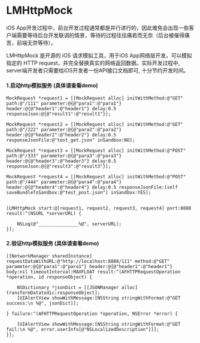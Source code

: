 LMHttpMock
================

iOS App开发过程中，前台开发过程通常都是并行进行的，因此难免会出现一些客户端需要等待后台开发联调的情景，等待的过程往往痛若而无奈（后台被催得痛苦，前端无奈等待）。

LMHttpMock 是开源的 iOS 请求模拟工具，用于iOS App网络层开发，可以模拟指定的 HTTP request，并完全替换真实的网络返回数据。实际开发过程中, server端开发者只需要给iOS开发者一份API接口文档即可, 十分节约开发时间。


#### 1.启动http模拟服务 (具体请查看demo)

	MockRequest *request1 = [[MockRequest alloc] initWithMethod:@"GET" path:@"/111" parameter:@{@"para1":@"para1"} header:@{@"header1":@"header1"} delay:0.5 responseJson:@{@"result1":@"result1"}];
    
    MockRequest *request2 = [[MockRequest alloc] initWithMethod:@"GET" path:@"/222" parameter:@{@"para2":@"para2"} header:@{@"header2":@"header2"} delay:0.5 responseJsonFile:@"test_get.json" inSandbox:NO];
    
    MockRequest *request3 = [[MockRequest alloc] initWithMethod:@"POST" path:@"/333" parameter:@{@"para3":@"para3"} header:@{@"header3":@"header3"} delay:0.5 responseJson:@{@"result3":@"result3"}];
    
    MockRequest *request4 = [[MockRequest alloc] initWithMethod:@"POST" path:@"/444" parameter:@{@"para4":@"para4"} header:@{@"header4":@"header4"} delay:0.5 responseJsonFile:[self saveBundleToSandbox:@"test_post.json"] inSandbox:YES];
    
    
    [LMHttpMock start:@[request1, request2, request3, request4] port:8888 result:^(NSURL *serverURL) {
        
        NSLog(@"_______________%@", serverURL);
    }];

#### 2.验证http模拟服务 (具体请查看demo)

	[[NetworkManager sharedInstance] requestDataWithURL:@"http://localhost:8888/111" method:@"GET" parameter:@{@"para1":@"para1"} header:@{@"header1":@"header1"} body:nil timeoutInterval:MAXFLOAT result:^(AFHTTPRequestOperation *operation, id responseObject) {
        
        NSDictionary *jsonDict = [[JSONManager alloc] transformDatatodic:responseObject];
        [UIAlertView showWithMessage:[NSString stringWithFormat:@"GET success:\n %@", jsonDict]];
        
    } failure:^(AFHTTPRequestOperation *operation, NSError *error) {
        
        [UIAlertView showWithMessage:[NSString stringWithFormat:@"GET fail:\n %@", error.userInfo[@"NSLocalizedDescription"]]];
    }];
